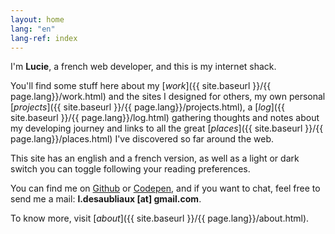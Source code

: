 ```yaml
---
layout: home
lang: "en"
lang-ref: index
---
```

I'm **Lucie**, a french web developer, and this is my internet shack.

 You'll find some stuff here about my [*work*]({{ site.baseurl }}/{{ page.lang}}/work.html) and the sites I designed for others, my own personal [*projects*]({{ site.baseurl }}/{{ page.lang}}/projects.html), a [*log*]({{ site.baseurl }}/{{ page.lang}}/log.html) gathering thoughts and notes about my developing journey and links to all the great [*places*]({{ site.baseurl }}/{{ page.lang}}/places.html) I've discovered so far around the web.

This site has an english and a french version, as well as a light or dark switch you can toggle following your reading preferences.

You can find me on [Github](https://github.com/PQuod) or [Codepen](https://codepen.io/pquod), and if you want to chat, feel free to send me a mail: **l.desaubliaux [at] gmail.com**.

To know more, visit [*about*]({{ site.baseurl }}/{{ page.lang}}/about.html).
